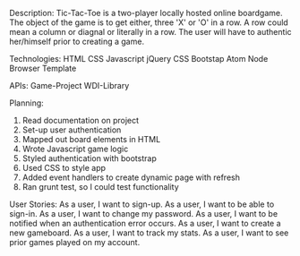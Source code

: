 Description:
Tic-Tac-Toe is a two-player locally hosted online boardgame.  The object of the game is to get either, three 'X' or 'O' in a row.  A row could mean a column or diagnal or literally in a row.  The user will have to authentic her/himself prior to creating a game.

Technologies:
HTML
CSS
Javascript
jQuery
CSS
Bootstap
Atom
Node
Browser Template

APIs:
Game-Project
WDI-Library

Planning:
1. Read documentation on project
2. Set-up user authentication
3. Mapped out board elements in HTML
4. Wrote Javascript game logic
5. Styled authentication with bootstrap
6. Used CSS to style app
7. Added event handlers to create dynamic page with refresh
8. Ran grunt test, so I could test functionality


User Stories:
As a user, I want to sign-up.
As a user, I want to be able to sign-in.
As a user, I want to change my password.
As a user, I want to be notified when an authentication error occurs.
As a user, I want to create a new gameboard.
As a user, I want to track my stats.
As a user, I want to see prior games played on my account.


